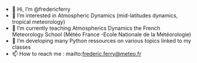 - 👋 Hi, I’m @fredericferry
- 👀 I’m interested in Atmospheric Dynamics (mid-latitudes dynamics, tropical meteorology)
- 🌱 I’m currently teaching Atmospherics Dynamics the French Meteorology School (Météo France -Ecole Nationale de la Météorologie)
- 💞️ I’m developing many Python ressources on various topics linked to my classes
- 📫 How to reach me : mailto:frederic.ferry@meteo.fr

<!---
fredericferry/fredericferry is a ✨ special ✨ repository because its `README.md` (this file) appears on your GitHub profile.
You can click the Preview link to take a look at your changes.
--->
